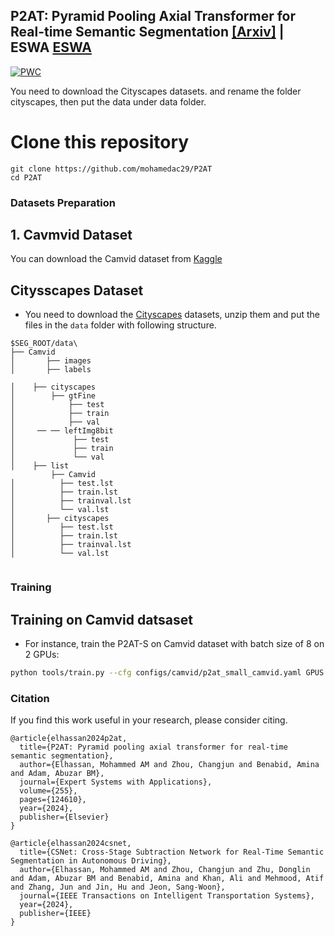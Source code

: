 ## P2AT: Pyramid Pooling Axial Transformer for Real-time Semantic Segmentation  [[Arxiv]](https://arxiv.org/abs/2310.15025) | ESWA [ESWA](https://www.sciencedirect.com/science/article/abs/pii/S0957417424014775)

[![PWC](https://img.shields.io/endpoint.svg?url=https://paperswithcode.com/badge/p2at-pyramid-pooling-axial-transformer-for/real-time-semantic-segmentation-on-camvid)](https://paperswithcode.com/sota/real-time-semantic-segmentation-on-camvid?p=p2at-pyramid-pooling-axial-transformer-for)

You need to download the Cityscapes datasets. and rename the folder cityscapes, then put the data under data folder.

# Clone this repository

```
git clone https://github.com/mohamedac29/P2AT
cd P2AT
```

### Datasets Preparation

## 1. Cavmvid Dataset
You can download the Camvid dataset from [Kaggle](https://www.kaggle.com/datasets/carlolepelaars/camvid)

## Citysscapes Dataset
* You need to download the [Cityscapes](https://www.cityscapes-dataset.com/) datasets, unzip them and put the files in the `data` folder with following structure.

```
$SEG_ROOT/data\ 
├── Camvid
│       ├── images
│       ├── labels

│    ├── cityscapes
│        ├── gtFine
│            ├── test
│            ├── train
│            ├── val
│     ── ── leftImg8bit
│             ├── test
│             ├── train
│             └── val
│    ├── list
         ├── Camvid
│          ├── test.lst
│          ├── train.lst
│          ├── trainval.lst
│          └── val.lst
│       ├── cityscapes
│          ├── test.lst
│          ├── train.lst
│          ├── trainval.lst
│          └── val.lst
   
```

### Training

##  Training on Camvid datsaset

* For instance, train the P2AT-S on Camvid dataset with batch size of 8 on 2 GPUs:
````bash
python tools/train.py --cfg configs/camvid/p2at_small_camvid.yaml GPUS (0,1) TRAIN.BATCH_SIZE_PER_GPU 4
````


### Citation

If you find this work useful in your research, please consider citing.

```
@article{elhassan2024p2at,
  title={P2AT: Pyramid pooling axial transformer for real-time semantic segmentation},
  author={Elhassan, Mohammed AM and Zhou, Changjun and Benabid, Amina and Adam, Abuzar BM},
  journal={Expert Systems with Applications},
  volume={255},
  pages={124610},
  year={2024},
  publisher={Elsevier}
}
```

```
@article{elhassan2024csnet,
  title={CSNet: Cross-Stage Subtraction Network for Real-Time Semantic Segmentation in Autonomous Driving},
  author={Elhassan, Mohammed AM and Zhou, Changjun and Zhu, Donglin and Adam, Abuzar BM and Benabid, Amina and Khan, Ali and Mehmood, Atif and Zhang, Jun and Jin, Hu and Jeon, Sang-Woon},
  journal={IEEE Transactions on Intelligent Transportation Systems},
  year={2024},
  publisher={IEEE}
}
```